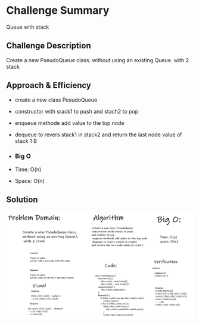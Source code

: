 # Challenge Summary
Queue with stack

## Challenge Description
Create a new PseudoQueue class. 
without using an existing Queue.
 with 2 stack

## Approach & Efficiency
- create a new class PesudoQueue
- constructor with srack1 to push
and stach2 to pop
- enqueue methode add value to the top node
- dequeue to revers stack1 in stack2
and return the last node value of stack 1
B

- ### Big O
 - Time: O(n)
 - Space: O(n)
## Solution
![WH](../assets/cc11.PNG)